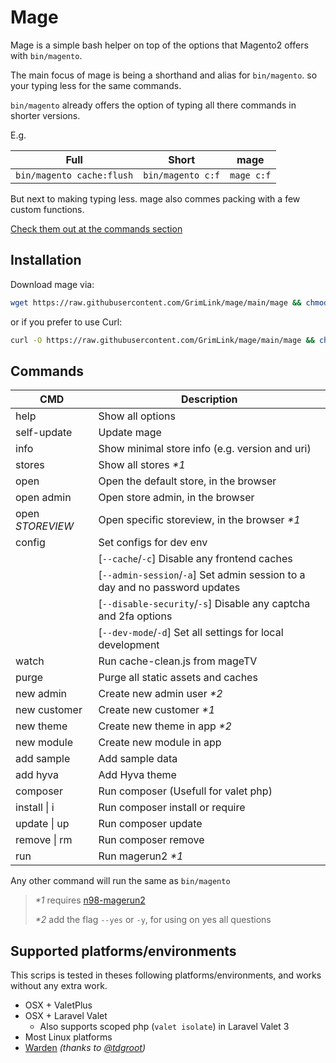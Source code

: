 # Mage

Mage is a simple bash helper
on top of the options that Magento2 offers with `bin/magento`.

The main focus of mage is being a shorthand and alias for `bin/magento`.
so your typing less for the same commands.

`bin/magento` already offers the option of typing all there commands
in shorter versions.

E.g.

| Full                      | Short             | mage       |
| ------------------------- | ----------------- | ---------- |
| `bin/magento cache:flush` | `bin/magento c:f` | `mage c:f` |

But next to making typing less.
mage also commes packing with a few custom functions.

[Check them out at the commands section](#commands)

## Installation

Download mage via:

```bash
wget https://raw.githubusercontent.com/GrimLink/mage/main/mage && chmod +x mage
```

or if you prefer to use Curl:

```bash
curl -O https://raw.githubusercontent.com/GrimLink/mage/main/mage && chmod +x mage
```

## Commands

| CMD              | Description                                                                 |
| ---------------- | --------------------------------------------------------------------------- |
| help             | Show all options                                                            |
| self-update      | Update mage                                                                 |
| info             | Show minimal store info (e.g. version and uri)                              |
| stores           | Show all stores _\*1_                                                       |
| open             | Open the default store, in the browser                                      |
| open admin       | Open store admin, in the browser                                            |
| open _STOREVIEW_ | Open specific storeview, in the browser _\*1_                               |
| config           | Set configs for dev env                                                     |
|                  | [`--cache`/`-c`] Disable any frontend caches                                |
|                  | [`--admin-session`/`-a`] Set admin session to a day and no password updates |
|                  | [`--disable-security`/`-s`] Disable any captcha and 2fa options             |
|                  | [`--dev-mode`/`-d`] Set all settings for local development                  |
| watch            | Run cache-clean.js from mageTV                                              |
| purge            | Purge all static assets and caches                                          |
| new admin        | Create new admin user _\*2_                                                 |
| new customer     | Create new customer _\*1_                                                   |
| new theme        | Create new theme in app _\*2_                                               |
| new module       | Create new module in app                                                    |
| add sample       | Add sample data                                                             |
| add hyva         | Add Hyva theme                                                              |
| composer         | Run composer (Usefull for valet php)                                        |
| install \| i     | Run composer install or require                                             |
| update \| up     | Run composer update                                                         |
| remove \| rm     | Run composer remove                                                         |
| run              | Run magerun2 _\*1_                                                          |

Any other command will run the same as `bin/magento`

> _\*1_ requires [n98-magerun2](https://github.com/netz98/n98-magerun2)
>
> _\*2_ add the flag `--yes` or `-y`, for using on yes all questions

## Supported platforms/environments

This scrips is tested in theses following platforms/environments,
and works without any extra work.

- OSX + ValetPlus
- OSX + Laravel Valet
  - Also supports scoped php (`valet isolate`) in Laravel Valet 3
- Most Linux platforms
- [Warden](https://github.com/davidalger/warden) _(thanks to [@tdgroot](https://github.com/tdgroot))_
